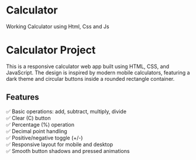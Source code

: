 # Calculator
Working Calculator using Html, Css and Js
# Calculator Project

This is a responsive calculator web app built using HTML, CSS, and JavaScript. The design is inspired by modern mobile calculators, featuring a dark theme and circular buttons inside a rounded rectangle container.


## Features

✅ Basic operations: add, subtract, multiply, divide  
✅ Clear (C) button  
✅ Percentage (%) operation  
✅ Decimal point handling  
✅ Positive/negative toggle (+/-)  
✅ Responsive layout for mobile and desktop  
✅ Smooth button shadows and pressed animations
